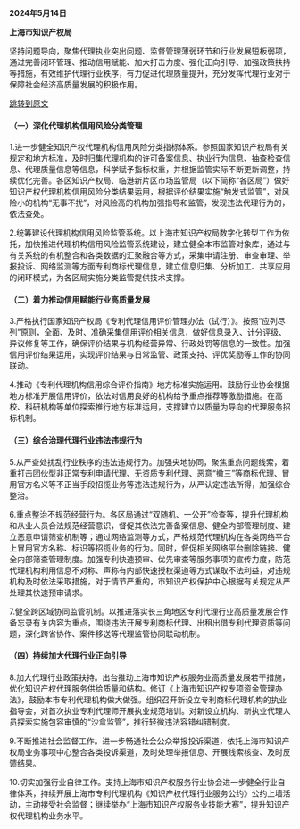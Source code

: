 **2024年5月14日**

**上海市知识产权局**

坚持问题导向，聚焦代理执业突出问题、监督管理薄弱环节和行业发展短板弱项，通过完善闭环管理、推动信用赋能、加大打击力度、强化正向引导、加强政策扶持等措施，有效维护代理行业秩序，有力促进代理质量提升，充分发挥代理行业对于保障社会经济高质量发展的积极作用。

[跳转到原文](https://sipa.sh.gov.cn/zwgk_zxxxgk/20240527/94e4c36a111c491fa3dd32047ff331c9.html)

#### （一）深化代理机构信用风险分类管理

1.进一步健全知识产权代理机构信用风险分类指标体系。参照国家知识产权局有关规定和地方标准，及时归集代理机构的许可备案信息、执业行为信息、抽查检查信息、代理质量信息等信息，科学赋予指标权重，并根据监管实际不断更新调整，持续优化完善。各区知识产权局、临港新片区市场监管局（以下简称“各区局”）做好知识产权代理机构信用风险分类结果运用，根据评价结果实施“触发式监管”，对风险小的机构“无事不扰”，对风险高的机构加强指导和监管，发现违法代理行为的，依法查处。

2.统筹建设代理机构信用风险监管系统。以上海市知识产权局数字化转型工作为依托，加快推进代理机构信用风险监管系统建设，建立健全本市监管对象库，通过与有关系统的有机整合和各类数据的汇聚融合等方式，采集申请注册、审查审理、举报投诉、网络监测等方面专利商标代理信息，建立信息归集、分析加工、共享应用的闭环模式，为各区局实施分类监管提供技术支撑。

#### （二）着力推动信用赋能行业高质量发展

3.严格执行国家知识产权局《专利代理信用评价管理办法（试行）》。按照“应列尽列”原则，全面、及时、准确采集信用评价相关信息，做好信息录入、计分评级、异议修复等工作，确保评价结果与机构经营异常、行政处罚等信息的一致性。加强信用评价结果运用，实现评价结果与日常监管、政策支持、评优奖励等工作的协同联动。

4.推动《专利代理机构信用综合评价指南》地方标准实施运用。鼓励行业协会根据地方标准开展信用评价，依法对信用良好的机构给予重点推荐等激励措施。在高校、科研机构等单位探索推行地方标准运用，支撑建立以质量为导向的代理服务招标机制。

#### （三）综合治理代理行业违法违规行为

5.从严查处扰乱行业秩序的违法违规行为。加强央地协同，聚焦重点问题线索，着重打击团伙型非正常专利申请代理、无资质专利代理、恶意“撤三”等商标代理、冒用官方名义等不正当手段招揽业务等违法违规行为，从严认定违法所得，加强综合整治。

6.重点整治不规范经营行为。各区局通过“双随机、一公开”检查等，提升代理机构和从业人员合法规范经营意识，督促其依法完善备案信息、健全内部管理制度、建立恶意申请筛查机制等；通过网络监测等方式，严格规范代理机构在各类网络平台上冒用官方名称、标识等招揽业务的行为。同时，督促相关网络平台删除链接、健全内部筛查管理制度。加强专利快速预审、优先审查等服务事项的宣传力度，防范代理机构利用信息不对称、声称有内部快速授权渠道等方式谋取不法利益，对违规机构及时依法采取措施，对于情节严重的，市知识产权保护中心根据有关规定从严处理其快速预审请求。

7.健全跨区域协同监管机制。以推进落实长三角地区专利代理行业高质量发展合作备忘录有关内容为重点，围绕违法开展专利商标代理、出租出借专利代理资质等问题，深化跨省协作、案件移送等代理监管协同联动机制。

#### （四）持续加大代理行业正向引导

8.加大代理行业政策扶持。出台推动上海市知识产权服务业高质量发展若干措施，优化知识产权代理服务供给质量和结构。修订《上海市知识产权专项资金管理办法》，鼓励本市专利代理机构做大做强。组织召开新设立专利商标代理机构的执业指导会，对首次执业专利代理师开展执业规范培训。对新设立机构、新执业代理人员探索实施包容审慎的“沙盒监管”，推行轻微违法容错纠错制度。

9.不断推进社会监督工作。进一步畅通社会公众举报投诉渠道，依托上海市知识产权局业务事项中心整合各类投诉渠道，及时处理举报信息、开展线索核查、及时反馈结果。

10.切实加强行业自律工作。支持上海市知识产权服务行业协会进一步健全行业自律体系，持续开展上海市专利代理机构《知识产权代理行业服务公约》公约上墙活动，主动接受社会监督；继续举办“上海市知识产权服务业技能大赛”，提升知识产权代理机构业务水平。



